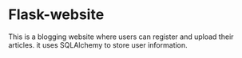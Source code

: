 # Flask-website
This is a blogging website where users can register and upload their articles. it uses SQLAlchemy to store user information.
